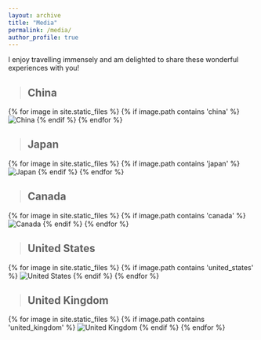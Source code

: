 ```yaml
---
layout: archive
title: "Media"
permalink: /media/
author_profile: true
---
```



I enjoy travelling immensely and am delighted to share these wonderful experiences with you!



<!-- ## Asia -->

> ## China
<div class="gallery">
{% for image in site.static_files %}
  {% if image.path contains 'china' %}
    <img src="{{ image.path | prepend: site.baseurl }}" alt="China">
  {% endif %}
{% endfor %}
</div>

> ## Japan
<div class="gallery">
{% for image in site.static_files %}
  {% if image.path contains 'japan' %}
    <img src="{{ image.path | prepend: site.baseurl }}" alt="Japan">
  {% endif %}
{% endfor %}
</div>


<!-- ## North America -->

> ## Canada
<div class="gallery">
{% for image in site.static_files %}
  {% if image.path contains 'canada' %}
    <img src="{{ image.path | prepend: site.baseurl }}" alt="Canada">
  {% endif %}
{% endfor %}
</div>

> ## United States
<div class="gallery">
{% for image in site.static_files %}
  {% if image.path contains 'united_states' %}
    <img src="{{ image.path | prepend: site.baseurl }}" alt="United States">
  {% endif %}
{% endfor %}
</div>


<!-- ## Europe -->

> ## United Kingdom
<div class="gallery">
{% for image in site.static_files %}
  {% if image.path contains 'united_kingdom' %}
    <img src="{{ image.path | prepend: site.baseurl }}" alt="United Kingdom">
  {% endif %}
{% endfor %}
</div>